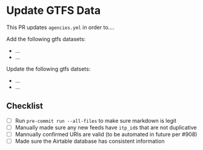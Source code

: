 # Update GTFS Data

This PR updates `agencies.yml` in order to....

Add the following gtfs datasets:

- ...
- ...

Update the following gtfs datsets:

- ...
- ...

## Checklist

- [ ] Run `pre-commit run --all-files` to make sure markdown is legit
- [ ] Manually made sure any new feeds have `itp_id`s that are not duplicative
- [ ] Mannually confirmed URIs are valid (to be automated in future per #908)
- [ ] Made sure the Airtable database has consistent information
